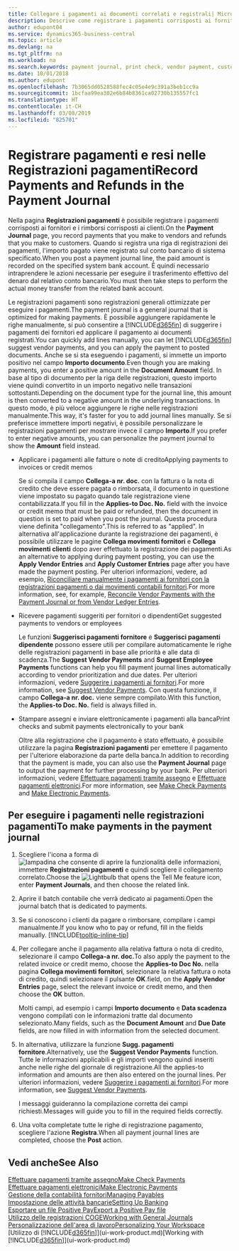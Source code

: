 ```yaml
---
title: Collegare i pagamenti ai documenti correlati e registrali| Microsoft Docs
description: Descrive come registrare i pagamenti corrisposti ai fornitori e i rimborsi corrisposti ai clienti.
author: edupont04
ms.service: dynamics365-business-central
ms.topic: article
ms.devlang: na
ms.tgt_pltfrm: na
ms.workload: na
ms.search.keywords: payment journal, print check, vendor payment, customer refund, creditor, debt, balance due, AP
ms.date: 10/01/2018
ms.author: edupont
ms.openlocfilehash: 7b3065dd0528588fec4c05e4e9c391a3beb1cc9a
ms.sourcegitcommit: 1bcfaa99ea302e6b84b8361ca02730b135557fc1
ms.translationtype: HT
ms.contentlocale: it-CH
ms.lasthandoff: 03/08/2019
ms.locfileid: "825701"
---
```

# <a name="record-payments-and-refunds-in-the-payment-journal"></a><span data-ttu-id="78416-103">Registrare pagamenti e resi nelle Registrazioni pagamenti</span><span class="sxs-lookup"><span data-stu-id="78416-103">Record Payments and Refunds in the Payment Journal</span></span>

<span data-ttu-id="78416-104">Nella pagina **Registrazioni pagamenti** è possibile registrare i pagamenti corrisposti ai fornitori e i rimborsi corrisposti ai clienti.</span><span class="sxs-lookup"><span data-stu-id="78416-104">On the **Payment Journal** page, you record payments that you make to vendors and refunds that you make to customers.</span></span> <span data-ttu-id="78416-105">Quando si registra una riga di registrazioni dei pagamenti, l'importo pagato viene registrato sul conto bancario di sistema specificato.</span><span class="sxs-lookup"><span data-stu-id="78416-105">When you post a payment journal line, the paid amount is recorded on the specified system bank account.</span></span> <span data-ttu-id="78416-106">È quindi necessario intraprendere le azioni necessarie per eseguire il trasferimento effettivo del denaro dal relativo conto bancario.</span><span class="sxs-lookup"><span data-stu-id="78416-106">You must then take steps to perform the actual money transfer from the related bank account.</span></span>  

<span data-ttu-id="78416-107">Le registrazioni pagamenti sono registrazioni generali ottimizzate per eseguire i pagamenti.</span><span class="sxs-lookup"><span data-stu-id="78416-107">The payment journal is a general journal that is optimized for making payments.</span></span> <span data-ttu-id="78416-108">È possibile aggiungere rapidamente le righe manualmente, si può consentire a [!INCLUDE[d365fin](includes/d365fin_md.md)] di suggerire i pagamenti dei fornitori ed applicare il pagamento ai documenti registrati.</span><span class="sxs-lookup"><span data-stu-id="78416-108">You can quickly add lines manually, you can let [!INCLUDE[d365fin](includes/d365fin_md.md)] suggest vendor payments, and you can apply the payment to posted documents.</span></span> <span data-ttu-id="78416-109">Anche se si sta eseguendo i pagamenti, si immette un importo positivo nel campo **Importo documento**.</span><span class="sxs-lookup"><span data-stu-id="78416-109">Even though you are making payments, you enter a positive amount in the **Document Amount** field.</span></span> <span data-ttu-id="78416-110">In base al tipo di documento per la riga delle registrazioni, questo importo viene quindi convertito in un importo negativo nelle transazioni sottostanti.</span><span class="sxs-lookup"><span data-stu-id="78416-110">Depending on the document type for the journal line, this amount is then converted to a negative amount in the underlying transactions.</span></span> <span data-ttu-id="78416-111">In questo modo, è più veloce aggiungere le righe nelle registrazioni manualmente.</span><span class="sxs-lookup"><span data-stu-id="78416-111">This way, it's faster for you to add journal lines manually.</span></span> <span data-ttu-id="78416-112">Se si preferisce immettere importi negativi, è possibile personalizzare le registrazioni pagamenti per mostrare invece il campo **Importo**.</span><span class="sxs-lookup"><span data-stu-id="78416-112">If you prefer to enter negative amounts, you can personalize the payment journal to show the **Amount** field instead.</span></span>  

- <span data-ttu-id="78416-113">Applicare i pagamenti alle fatture o note di credito</span><span class="sxs-lookup"><span data-stu-id="78416-113">Applying payments to invoices or credit memos</span></span>

    <span data-ttu-id="78416-114">Se si compila il campo **Collega-a nr. doc.** con la fattura o la nota di credito che deve essere pagata o rimborsata, il documento in questione viene impostato su pagato quando tale registrazione viene contabilizzata.</span><span class="sxs-lookup"><span data-stu-id="78416-114">If you fill in the **Applies-to Doc. No.** field with the invoice or credit memo that must be paid or refunded, then the document in question is set to paid when you post the journal.</span></span> <span data-ttu-id="78416-115">Questa procedura viene definita "collegamento".</span><span class="sxs-lookup"><span data-stu-id="78416-115">This is referred to as "applied".</span></span> <span data-ttu-id="78416-116">In alternativa all'applicazione durante la registrazione dei pagamenti, è possibile utilizzare le pagine **Collega movimenti fornitori** e **Collega movimenti clienti** dopo aver effettuato la registrazione dei pagamenti.</span><span class="sxs-lookup"><span data-stu-id="78416-116">As an alternative to applying during payment posting, you can use the **Apply Vendor Entries** and **Apply Customer Entries** page after you have made the payment posting.</span></span> <span data-ttu-id="78416-117">Per ulteriori informazioni, vedere, ad esempio, [Riconciliare manualmente i pagamenti ai fornitori con la registrazioni pagamenti o dai movimenti contabili fornitori](payables-how-apply-purchase-transactions-manually.md).</span><span class="sxs-lookup"><span data-stu-id="78416-117">For more information, see, for example, [Reconcile Vendor Payments with the Payment Journal or from Vendor Ledger Entries](payables-how-apply-purchase-transactions-manually.md).</span></span>  

- <span data-ttu-id="78416-118">Ricevere pagamenti suggeriti per fornitori o dipendenti</span><span class="sxs-lookup"><span data-stu-id="78416-118">Get suggested payments to vendors or employees</span></span>

    <span data-ttu-id="78416-119">Le funzioni **Suggerisci pagamenti fornitore** e **Suggerisci pagamenti dipendente** possono essere utili per compilare automaticamente le righe delle registrazioni pagamenti in base alle priorità e alle data di scadenza.</span><span class="sxs-lookup"><span data-stu-id="78416-119">The **Suggest Vendor Payments** and **Suggest Employee Payments** functions can help you fill payment journal lines automatically according to vendor prioritization and due dates.</span></span> <span data-ttu-id="78416-120">Per ulteriori informazioni, vedere [Suggerire i pagamenti ai fornitori](payables-how-suggest-vendor-payments.md).</span><span class="sxs-lookup"><span data-stu-id="78416-120">For more information, see [Suggest Vendor Payments](payables-how-suggest-vendor-payments.md).</span></span> <span data-ttu-id="78416-121">Con questa funzione, il campo **Collega-a nr. doc.** viene sempre compilato.</span><span class="sxs-lookup"><span data-stu-id="78416-121">With this function, the **Applies-to Doc. No.** field is always filled in.</span></span>  

- <span data-ttu-id="78416-122">Stampare assegni e inviare elettronicamente i pagamenti alla banca</span><span class="sxs-lookup"><span data-stu-id="78416-122">Print checks and submit payments electronically to your bank</span></span>

    <span data-ttu-id="78416-123">Oltre alla registrazione che il pagamento è stato effettuato, è possibile utilizzare la pagina **Registrazioni pagamenti** per emettere il pagamento per l'ulteriore elaborazione da parte della banca.</span><span class="sxs-lookup"><span data-stu-id="78416-123">In addition to recording that the payment is made, you can also use the **Payment Journal** page to output the payment for further processing by your bank.</span></span> <span data-ttu-id="78416-124">Per ulteriori informazioni, vedere [Effettuare pagamenti tramite assegno](payables-how-work-checks.md) e [Effettuare pagamenti elettronici](payables-how-export-payments-bank-file.md).</span><span class="sxs-lookup"><span data-stu-id="78416-124">For more information, see [Make Check Payments](payables-how-work-checks.md) and [Make Electronic Payments](payables-how-export-payments-bank-file.md).</span></span>  

## <a name="to-make-payments-in-the-payment-journal"></a><span data-ttu-id="78416-125">Per eseguire i pagamenti nelle registrazioni pagamenti</span><span class="sxs-lookup"><span data-stu-id="78416-125">To make payments in the payment journal</span></span>

1. <span data-ttu-id="78416-126">Scegliere l'icona a forma di ![lampadina che consente di aprire la funzionalità delle informazioni](media/ui-search/search_small.png "Informazioni sull'operazione che si desidera eseguire"), immettere **Registrazioni pagamenti** e quindi scegliere il collegamento correlato.</span><span class="sxs-lookup"><span data-stu-id="78416-126">Choose the ![Lightbulb that opens the Tell Me feature](media/ui-search/search_small.png "Tell me what you want to do") icon, enter **Payment Journals**, and then choose the related link.</span></span>
2. <span data-ttu-id="78416-127">Aprire il batch contabile che verrà dedicato ai pagamenti.</span><span class="sxs-lookup"><span data-stu-id="78416-127">Open the journal batch that is dedicated to payments.</span></span>
3. <span data-ttu-id="78416-128">Se si conoscono i clienti da pagare o rimborsare, compilare i campi manualmente.</span><span class="sxs-lookup"><span data-stu-id="78416-128">If you know who to pay or refund, fill in the fields manually.</span></span> [!INCLUDE[tooltip-inline-tip](includes/tooltip-inline-tip_md.md)]
4. <span data-ttu-id="78416-129">Per collegare anche il pagamento alla relativa fattura o nota di credito, selezionare il campo **Collega-a nr. doc.**</span><span class="sxs-lookup"><span data-stu-id="78416-129">To also apply the payment to the related invoice or credit memo, choose the **Applies-to Doc No.**</span></span> <span data-ttu-id="78416-130">nella pagina **Collega movimenti fornitori**, selezionare la relativa fattura o nota di credito, quindi selezionare il pulsante **OK**.</span><span class="sxs-lookup"><span data-stu-id="78416-130">field, on the **Apply Vendor Entries** page, select the relevant invoice or credit memo, and then choose the **OK** button.</span></span>

    <span data-ttu-id="78416-131">Molti campi, ad esempio i campi **Importo documento** e **Data scadenza** vengono compilati con le informazioni tratte dal documento selezionato.</span><span class="sxs-lookup"><span data-stu-id="78416-131">Many fields, such as the **Document Amount** and **Due Date** fields, are now filled in with information from the selected document.</span></span>
5. <span data-ttu-id="78416-132">In alternativa, utilizzare la funzione **Sugg. pagamenti fornitore**.</span><span class="sxs-lookup"><span data-stu-id="78416-132">Alternatively, use the **Suggest Vendor Payments** function.</span></span> <span data-ttu-id="78416-133">Tutte le informazioni applicabili e gli importi vengono quindi inseriti anche nelle righe del giornale di registrazione.</span><span class="sxs-lookup"><span data-stu-id="78416-133">All the applies-to information and amounts are then also entered on the journal lines.</span></span> <span data-ttu-id="78416-134">Per ulteriori informazioni, vedere [Suggerire i pagamenti ai fornitori](payables-how-suggest-vendor-payments.md).</span><span class="sxs-lookup"><span data-stu-id="78416-134">For more information, see [Suggest Vendor Payments](payables-how-suggest-vendor-payments.md).</span></span>

    <span data-ttu-id="78416-135">I messaggi guideranno la compilazione corretta dei campi richiesti.</span><span class="sxs-lookup"><span data-stu-id="78416-135">Messages will guide you to fill in the required fields correctly.</span></span>
6.  <span data-ttu-id="78416-136">Una volta completate tutte le righe di registrazione pagamento, scegliere l'azione **Registra**.</span><span class="sxs-lookup"><span data-stu-id="78416-136">When all payment journal lines are completed, choose the **Post** action.</span></span>

## <a name="see-also"></a><span data-ttu-id="78416-137">Vedi anche</span><span class="sxs-lookup"><span data-stu-id="78416-137">See Also</span></span>
[<span data-ttu-id="78416-138">Effettuare pagamenti tramite assegno</span><span class="sxs-lookup"><span data-stu-id="78416-138">Make Check Payments</span></span>](payables-how-work-checks.md)  
[<span data-ttu-id="78416-139">Effettuare pagamenti elettronici</span><span class="sxs-lookup"><span data-stu-id="78416-139">Make Electronic Payments</span></span>](payables-how-export-payments-bank-file.md)  
[<span data-ttu-id="78416-140">Gestione della contabilità fornitori</span><span class="sxs-lookup"><span data-stu-id="78416-140">Managing Payables</span></span>](payables-manage-payables.md)  
[<span data-ttu-id="78416-141">Impostazione delle attività bancarie</span><span class="sxs-lookup"><span data-stu-id="78416-141">Setting Up Banking</span></span>](bank-setup-banking.md)  
[<span data-ttu-id="78416-142">Esportare un file Positive Pay</span><span class="sxs-lookup"><span data-stu-id="78416-142">Export a Positive Pay file</span></span>](finance-how-positive-pay.md)  
[<span data-ttu-id="78416-143">Utilizzo delle registrazioni COGE</span><span class="sxs-lookup"><span data-stu-id="78416-143">Working with General Journals</span></span>](ui-work-general-journals.md)  
[<span data-ttu-id="78416-144">Personalizzazione dell'area di lavoro</span><span class="sxs-lookup"><span data-stu-id="78416-144">Personalizing Your Workspace</span></span>](ui-personalization-user.md)  
<span data-ttu-id="78416-145">[Utilizzo di [!INCLUDE[d365fin](includes/d365fin_md.md)]](ui-work-product.md)</span><span class="sxs-lookup"><span data-stu-id="78416-145">[Working with [!INCLUDE[d365fin](includes/d365fin_md.md)]](ui-work-product.md)</span></span>  
